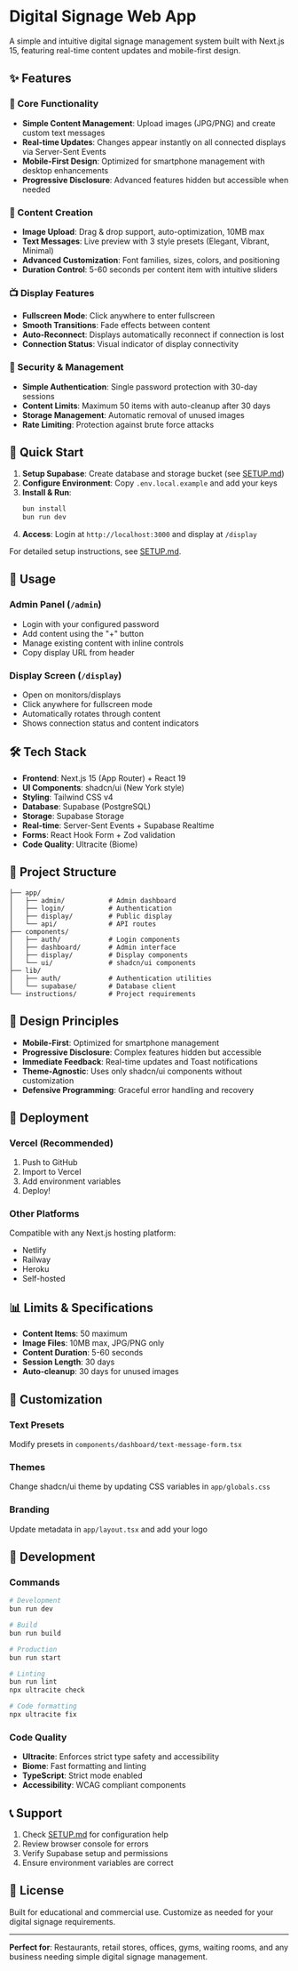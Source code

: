 # Digital Signage Web App

A simple and intuitive digital signage management system built with Next.js 15, featuring real-time content updates and mobile-first design.

## ✨ Features

### 🎯 Core Functionality
- **Simple Content Management**: Upload images (JPG/PNG) and create custom text messages
- **Real-time Updates**: Changes appear instantly on all connected displays via Server-Sent Events
- **Mobile-First Design**: Optimized for smartphone management with desktop enhancements
- **Progressive Disclosure**: Advanced features hidden but accessible when needed

### 🎨 Content Creation
- **Image Upload**: Drag & drop support, auto-optimization, 10MB max
- **Text Messages**: Live preview with 3 style presets (Elegant, Vibrant, Minimal)
- **Advanced Customization**: Font families, sizes, colors, and positioning
- **Duration Control**: 5-60 seconds per content item with intuitive sliders

### 📺 Display Features
- **Fullscreen Mode**: Click anywhere to enter fullscreen
- **Smooth Transitions**: Fade effects between content
- **Auto-Reconnect**: Displays automatically reconnect if connection is lost
- **Connection Status**: Visual indicator of display connectivity

### 🔐 Security & Management
- **Simple Authentication**: Single password protection with 30-day sessions
- **Content Limits**: Maximum 50 items with auto-cleanup after 30 days
- **Storage Management**: Automatic removal of unused images
- **Rate Limiting**: Protection against brute force attacks

## 🚀 Quick Start

1. **Setup Supabase**: Create database and storage bucket (see [SETUP.md](./SETUP.md))
2. **Configure Environment**: Copy `.env.local.example` and add your keys
3. **Install & Run**:
   ```bash
   bun install
   bun run dev
   ```
4. **Access**: Login at `http://localhost:3000` and display at `/display`

For detailed setup instructions, see [SETUP.md](./SETUP.md).

## 📱 Usage

### Admin Panel (`/admin`)
- Login with your configured password
- Add content using the "+" button
- Manage existing content with inline controls
- Copy display URL from header

### Display Screen (`/display`)
- Open on monitors/displays
- Click anywhere for fullscreen mode
- Automatically rotates through content
- Shows connection status and content indicators

## 🛠️ Tech Stack

- **Frontend**: Next.js 15 (App Router) + React 19
- **UI Components**: shadcn/ui (New York style)
- **Styling**: Tailwind CSS v4
- **Database**: Supabase (PostgreSQL)
- **Storage**: Supabase Storage
- **Real-time**: Server-Sent Events + Supabase Realtime
- **Forms**: React Hook Form + Zod validation
- **Code Quality**: Ultracite (Biome)

## 📁 Project Structure

```
├── app/
│   ├── admin/           # Admin dashboard
│   ├── login/           # Authentication
│   ├── display/         # Public display
│   └── api/             # API routes
├── components/
│   ├── auth/            # Login components
│   ├── dashboard/       # Admin interface
│   ├── display/         # Display components
│   └── ui/              # shadcn/ui components
├── lib/
│   ├── auth/            # Authentication utilities
│   └── supabase/        # Database client
└── instructions/        # Project requirements
```

## 🎯 Design Principles

- **Mobile-First**: Optimized for smartphone management
- **Progressive Disclosure**: Complex features hidden but accessible
- **Immediate Feedback**: Real-time updates and Toast notifications
- **Theme-Agnostic**: Uses only shadcn/ui components without customization
- **Defensive Programming**: Graceful error handling and recovery

## 🚀 Deployment

### Vercel (Recommended)
1. Push to GitHub
2. Import to Vercel
3. Add environment variables
4. Deploy!

### Other Platforms
Compatible with any Next.js hosting platform:
- Netlify
- Railway  
- Heroku
- Self-hosted

## 📊 Limits & Specifications

- **Content Items**: 50 maximum
- **Image Files**: 10MB max, JPG/PNG only
- **Content Duration**: 5-60 seconds
- **Session Length**: 30 days
- **Auto-cleanup**: 30 days for unused images

## 🎨 Customization

### Text Presets
Modify presets in `components/dashboard/text-message-form.tsx`

### Themes
Change shadcn/ui theme by updating CSS variables in `app/globals.css`

### Branding
Update metadata in `app/layout.tsx` and add your logo

## 🔧 Development

### Commands
```bash
# Development
bun run dev

# Build
bun run build

# Production
bun run start

# Linting
bun run lint
npx ultracite check

# Code formatting
npx ultracite fix
```

### Code Quality
- **Ultracite**: Enforces strict type safety and accessibility
- **Biome**: Fast formatting and linting
- **TypeScript**: Strict mode enabled
- **Accessibility**: WCAG compliant components

## 📞 Support

1. Check [SETUP.md](./SETUP.md) for configuration help
2. Review browser console for errors
3. Verify Supabase setup and permissions
4. Ensure environment variables are correct

## 📄 License

Built for educational and commercial use. Customize as needed for your digital signage requirements.

---

**Perfect for**: Restaurants, retail stores, offices, gyms, waiting rooms, and any business needing simple digital signage management.